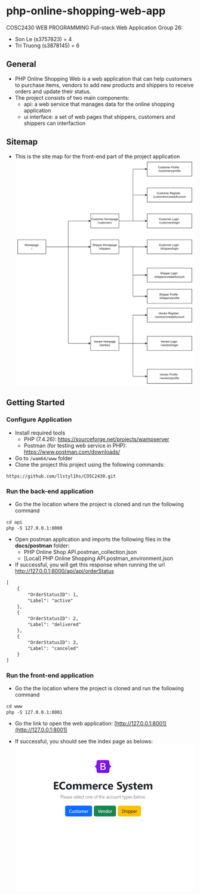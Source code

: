 # php-online-shopping-web-app

COSC2430 WEB PROGRAMMING
Full-stack Web Application
Group 26:
+ Son Le (s3757823) = 4
+ Tri Truong (s3878145) = 6

## General

* PHP Online Shopping Web is a web application that can help customers to purchase items, vendors to add new products and shippers to receive orders and update their status.
* The project consists of two main components:
    * api: a web service that manages data for the online shopping application
    * ui interface: a set of web pages that shippers, customers and shippers can interfaction
## Sitemap
* This is the site map for the front-end part of the project application
![sitemap](docs/sitemap.png)
## Getting Started
### Configure Application

* Install required tools
    * PHP (7.4.26): https://sourceforge.net/projects/wampserver
    * Postman (for testing web service in PHP): https://www.postman.com/downloads/
* Go to `/wam64/www` folder
* Clone the project this project using the following commands:
```
https://github.com/llstyl1hs/COSC2430.git
```

### Run the back-end application

* Go the the location where the project is cloned and run the following command
```
cd api
php -S 127.0.0.1:8000
```

* Open postman application and imports the following files in the **docs/postman** folder:
    * PHP Online Shop API.postman_collection.json
    * [Local] PHP Online Shopping API.postman_environment.json
* If successful, you will get this response when running the url http://127.0.0.1:8000/api/api/orderStatus

```
[
    {
        "OrderStatusID": 1,
        "Label": "active"
    },
    {
        "OrderStatusID": 2,
        "Label": "delivered"
    },
    {
        "OrderStatusID": 3,
        "Label": "canceled"
    }
]
```
### Run the front-end application

* Go the the location where the project is cloned and run the following command
```
cd www
php -S 127.0.0.1:8001
```

* Go the link to open the web application: [http://127.0.0.1:8001](http://127.0.0.1:8001) 

* If successful, you should see the index page as belows:
![Example index page](docs/index_example.png)



